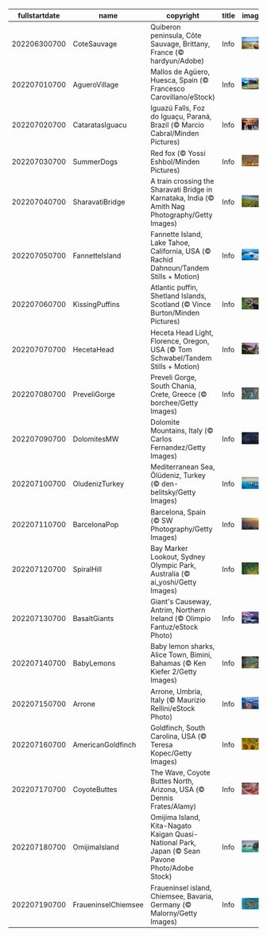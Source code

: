 |fullstartdate|name|copyright|title|image|
|--|--|--|--|--|
202206300700|CoteSauvage|Quiberon peninsula, Côte Sauvage, Brittany, France (© hardyun/Adobe)|Info|![](/en-AU/2022/07/202206300700CoteSauvage.jpg)|
202207010700|AgueroVillage|Mallos de Agüero, Huesca, Spain (© Francesco Carovillano/eStock)|Info|![](/en-AU/2022/07/202207010700AgueroVillage.jpg)|
202207020700|CataratasIguacu|Iguazú Falls, Foz do Iguaçu, Paraná, Brazil (© Marcio Cabral/Minden Pictures)|Info|![](/en-AU/2022/07/202207020700CataratasIguacu.jpg)|
202207030700|SummerDogs|Red fox (© Yossi Eshbol/Minden Pictures)|Info|![](/en-AU/2022/07/202207030700SummerDogs.jpg)|
202207040700|SharavatiBridge|A train crossing the Sharavati Bridge in Karnataka, India (© Amith Nag Photography/Getty Images)|Info|![](/en-AU/2022/07/202207040700SharavatiBridge.jpg)|
202207050700|FannetteIsland|Fannette Island, Lake Tahoe, California, USA (© Rachid Dahnoun/Tandem Stills + Motion)|Info|![](/en-AU/2022/07/202207050700FannetteIsland.jpg)|
202207060700|KissingPuffins|Atlantic puffin, Shetland Islands, Scotland (© Vince Burton/Minden Pictures)|Info|![](/en-AU/2022/07/202207060700KissingPuffins.jpg)|
202207070700|HecetaHead|Heceta Head Light, Florence, Oregon, USA (© Tom Schwabel/Tandem Stills + Motion)|Info|![](/en-AU/2022/07/202207070700HecetaHead.jpg)|
202207080700|PreveliGorge|Preveli Gorge, South Chania, Crete, Greece (© borchee/Getty Images)|Info|![](/en-AU/2022/07/202207080700PreveliGorge.jpg)|
202207090700|DolomitesMW|Dolomite Mountains, Italy (© Carlos Fernandez/Getty Images)|Info|![](/en-AU/2022/07/202207090700DolomitesMW.jpg)|
202207100700|OludenizTurkey|Mediterranean Sea, Ölüdeniz, Turkey (© den-belitsky/Getty Images)|Info|![](/en-AU/2022/07/202207100700OludenizTurkey.jpg)|
202207110700|BarcelonaPop|Barcelona, Spain (© SW Photography/Getty Images)|Info|![](/en-AU/2022/07/202207110700BarcelonaPop.jpg)|
202207120700|SpiralHill|Bay Marker Lookout, Sydney Olympic Park, Australia (© ai_yoshi/Getty Images)|Info|![](/en-AU/2022/07/202207120700SpiralHill.jpg)|
202207130700|BasaltGiants|Giant's Causeway, Antrim, Northern Ireland (© Olimpio Fantuz/eStock Photo)|Info|![](/en-AU/2022/07/202207130700BasaltGiants.jpg)|
202207140700|BabyLemons|Baby lemon sharks, Alice Town, Bimini, Bahamas (© Ken Kiefer 2/Getty Images)|Info|![](/en-AU/2022/07/202207140700BabyLemons.jpg)|
202207150700|Arrone|Arrone, Umbria, Italy (© Maurizio Rellini/eStock Photo)|Info|![](/en-AU/2022/07/202207150700Arrone.jpg)|
202207160700|AmericanGoldfinch|Goldfinch, South Carolina, USA (© Teresa Kopec/Getty Images)|Info|![](/en-AU/2022/07/202207160700AmericanGoldfinch.jpg)|
202207170700|CoyoteButtes|The Wave, Coyote Buttes North, Arizona, USA (© Dennis Frates/Alamy)|Info|![](/en-AU/2022/07/202207170700CoyoteButtes.jpg)|
202207180700|OmijimaIsland|Omijima Island, Kita-Nagato Kaigan Quasi-National Park, Japan (© Sean Pavone Photo/Adobe Stock)|Info|![](/en-AU/2022/07/202207180700OmijimaIsland.jpg)|
202207190700|FraueninselChiemsee|Fraueninsel island, Chiemsee, Bavaria, Germany (© Malorny/Getty Images)|Info|![](/en-AU/2022/07/202207190700FraueninselChiemsee.jpg)|

